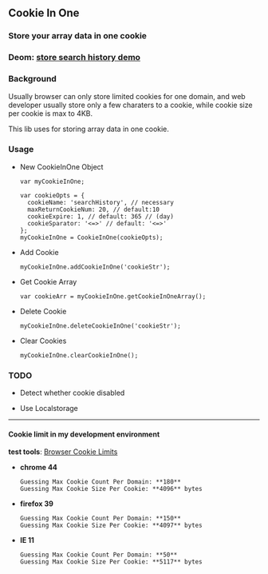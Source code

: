 ## Cookie In One ##

### Store your array data in one cookie ###

### Deom: [store search history demo][Store search history demo]

### Background ###

Usually browser can only store limited cookies for one domain, and web developer usually store only a few charaters to a cookie, while cookie size per cookie is max to 4KB.

This lib uses for storing array data in one cookie.

### Usage ###

* New CookieInOne Object
		
	  var myCookieInOne;

      var cookieOpts = {
	    cookieName: 'searchHistory', // necessary
	    maxReturnCookieNum: 20, // default:10
	    cookieExpire: 1, // default: 365 // (day)
		cookieSparator: '<=>' // default: '<=>'
      };
      myCookieInOne = CookieInOne(cookieOpts);

* Add Cookie

      myCookieInOne.addCookieInOne('cookieStr');

* Get Cookie Array

	  var cookieArr = myCookieInOne.getCookieInOneArray();

* Delete Cookie

      myCookieInOne.deleteCookieInOne('cookieStr');

* Clear Cookies
    
      myCookieInOne.clearCookieInOne();

### TODO ###

* Detect whether cookie disabled

* Use Localstorage

---
#### Cookie limit in my development environment ####

**test tools**: [Browser Cookie Limits][Browser Cookie Limits]

* **chrome 44**

      Guessing Max Cookie Count Per Domain: **180**
      Guessing Max Cookie Size Per Cookie: **4096** bytes

* **firefox 39**

      Guessing Max Cookie Count Per Domain: **150**
      Guessing Max Cookie Size Per Cookie: **4097** bytes

* **IE 11**

      Guessing Max Cookie Count Per Domain: **50**
      Guessing Max Cookie Size Per Cookie: **5117** bytes


[store search history demo]:http://cntchen.github.io/cookieInOne/test/index.html
[Browser Cookie Limits]:http://browsercookielimits.squawky.net/